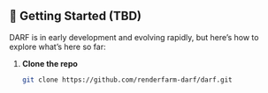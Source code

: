 ## 🚀 Getting Started (TBD)

DARF is in early development and evolving rapidly, but here’s how to explore what’s here so far:

1. **Clone the repo**
   ```bash
   git clone https://github.com/renderfarm-darf/darf.git
